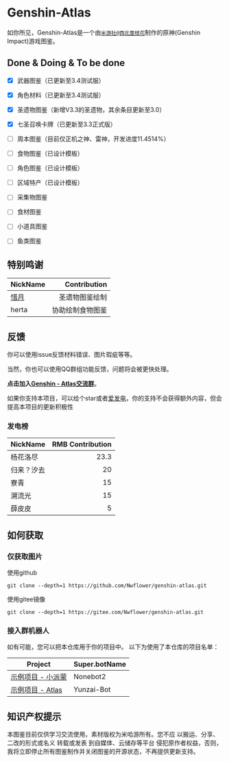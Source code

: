 # Genshin-Atlas
如你所见，Genshin-Atlas是一个由[`米游社@西北壹枝花`](https://bbs.mihoyo.com/ys/accountCenter/postList?id=289918413)制作的原神(Genshin Impact)游戏图鉴。
## Done & Doing & To be done
- [x] 武器图鉴（已更新至3.4测试服）
- [x] 角色材料（已更新至3.4测试服）
- [x] 圣遗物图鉴（新增V3.3的圣遗物，其余条目更新至3.0）
- [x] 七圣召唤卡牌（已更新至3.3正式版）

- [ ] 周本图鉴（目前仅正机之神、雷神，开发进度11.4514%）
- [ ] 食物图鉴（已设计模板）
- [ ] 角色图鉴（已设计模板）
- [ ] 区域特产（已设计模板）
- [ ] 采集物图鉴
- [ ] 食材图鉴
- [ ] 小道具图鉴
- [ ] 鱼类图鉴
## 特别鸣谢
| NickName | Contribution |
|-----|-------:|
|[惜月](https://github.com/CMHopeSunshine)| 圣遗物图鉴绘制 |
|herta| 协助绘制食物图鉴 |

## 反馈

你可以使用issue反馈材料错误、图片瑕疵等等。

当然，你也可以使用QQ群组功能反馈，问题将会被更快处理。

**点击加入[Genshin - Atlas交流群](https://qm.qq.com/cgi-bin/qm/qr?k=XOTZhBWpv68F1sfsMIzKJpg28NBPKJgg&jump_from=webapi&authKey=/XagQoLiUhOi+t67MCkWOSRLlXe+ywVmrkCHdoD3CjwqNzAUYspTrqYklkwb3W0R)**。

如果你支持本项目，可以给个star或者[爱发电](https://afdian.net/a/Nwflower)，你的支持不会获得额外内容，但会提高本项目的更新积极性

### 发电榜
| NickName   | RMB Contribution |
| :--------- | ---------------: |
| 杨花洛尽   |             23.3 |
| 归来？汐去 |               20 |
| 寮青       |               15 |
| 溯流光     |               15 |
| 薛皮皮     |                5 |

## 如何获取

### 仅获取图片
使用github
```
git clone --depth=1 https://github.com/Nwflower/genshin-atlas.git
```
使用gitee镜像
```
git clone --depth=1 https://gitee.com/Nwflower/genshin-atlas.git
```
### 接入群机器人

如有可能，您可以把本仓库用于你的项目中。
以下为使用了本仓库的项目名单：

| Project | Super.botName |
|------|----------|
| [示例项目 - 小派蒙](https://github.com/CMHopeSunshine/LittlePaimon) | Nonebot2 |
| [示例项目 - Atlas](https://github.com/Nwflower/atlas)        | Yunzai-Bot |


## 知识产权提示
本图鉴目前仅供学习交流使用，素材版权为米哈游所有。您不应 以搬运、分享、二改的形式或名义 转载或发表 到自媒体、云储存等平台 侵犯原作者权益，否则，我将立即停止所有图鉴制作并关闭图鉴的开源状态，不再提供更新支持。
